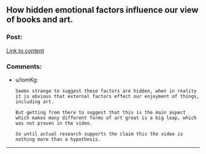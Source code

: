 ## How hidden emotional factors influence our view of books and art.

### Post:

[Link to content](https://www.youtube.com/watch?v=wPfy6X8mCok)

### Comments:

- u/IomKg:
  ```
  Seems strange to suggest these factors are hidden, when in reality it is obvious that external factors effect our enjoyment of things, including art.

  But getting from there to suggest that this is the main aspect which makes many different forms of art great is a big leap, which was not proven in the video.

  So until actual research supports the claim this the video is  nothing more than a hypothesis.
  ```

---

